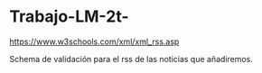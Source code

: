 # Trabajo-LM-2t-

https://www.w3schools.com/xml/xml_rss.asp

Schema de validación para el rss de las noticias que añadiremos. 
